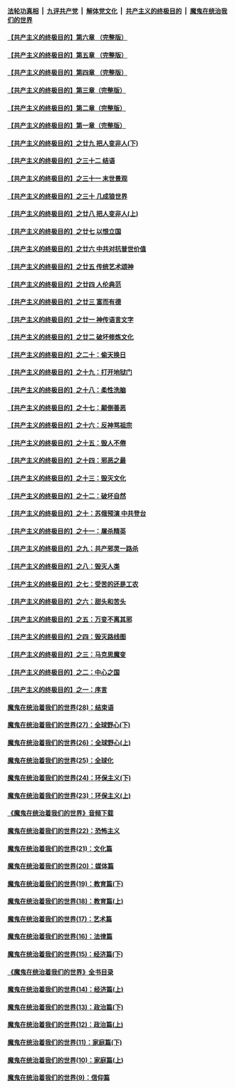 ####  [法轮功真相](../../../../basic/blob/master/README.md?t=05060631) &nbsp;|&nbsp; [九评共产党](../../../../9ping.md/blob/master/README.md?t=05060631) &nbsp;|&nbsp; [解体党文化](../../../../jtdwh.md/blob/master/README.md?t=05060631)  &nbsp;|&nbsp; [共产主义的终极目的](../../../../gczydzjmd.md/blob/master/README.md?t=05060631) &nbsp;|&nbsp; [魔鬼在统治我们的世界](../../../../mgztzwmdsj.md/blob/master/README.md?t=05060631) 

#### [【共产主义的终极目的】第六章 （完整版）](../pages/nsc422/n11428913.md?t=05060631) 

#### [【共产主义的终极目的】第五章 （完整版）](../pages/nsc422/n11428912.md?t=05060631) 

#### [【共产主义的终极目的】第四章 （完整版）](../pages/nsc422/n11428907.md?t=05060631) 

#### [【共产主义的终极目的】第三章（完整版）](../pages/nsc422/n11428848.md?t=05060631) 

#### [【共产主义的终极目的】第二章（完整版）](../pages/nsc422/n11428831.md?t=05060631) 

#### [【共产主义的终极目的】第一章（完整版）](../pages/nsc422/n11417651.md?t=05060631) 

#### [【共产主义的终极目的】之廿九 把人变非人(下)](../pages/nsc422/n11344140.md?t=05060631) 

#### [【共产主义的终极目的】之三十二 结语](../pages/nsc422/n11360535.md?t=05060631) 

#### [【共产主义的终极目的】之三十一 末世景观](../pages/nsc422/n11351129.md?t=05060631) 

#### [【共产主义的终极目的】之三十 几成狼世界](../pages/nsc422/n11348280.md?t=05060631) 

#### [【共产主义的终极目的】之廿八 把人变非人(上)](../pages/nsc422/n11340492.md?t=05060631) 

#### [【共产主义的终极目的】之廿七 以恨立国](../pages/nsc422/n11336944.md?t=05060631) 

#### [【共产主义的终极目的】之廿六 中共对抗普世价值](../pages/nsc422/n11324785.md?t=05060631) 

#### [【共产主义的终极目的】之廿五 传统艺术颂神](../pages/nsc422/n11296396.md?t=05060631) 

#### [【共产主义的终极目的】之廿四 人伦典范](../pages/nsc422/n11296397.md?t=05060631) 

#### [【共产主义的终极目的】之廿三 富而有德](../pages/nsc422/n11283598.md?t=05060631) 

#### [【共产主义的终极目的】之廿一 神传语言文字](../pages/nsc422/n11263265.md?t=05060631) 

#### [【共产主义的终极目的】之廿二 破坏修炼文化](../pages/nsc422/n11245728.md?t=05060631) 

#### [【共产主义的终极目的】之二十：偷天换日](../pages/nsc422/n11238846.md?t=05060631) 

#### [【共产主义的终极目的】之十九：打开地狱门](../pages/nsc422/n11206376.md?t=05060631) 

#### [【共产主义的终极目的】之十八：柔性洗脑](../pages/nsc422/n11199994.md?t=05060631) 

#### [【共产主义的终极目的】之十七：颠倒善恶](../pages/nsc422/n11179782.md?t=05060631) 

#### [【共产主义的终极目的】之十六：反神骂祖宗](../pages/nsc422/n11166798.md?t=05060631) 

#### [【共产主义的终极目的】之十五：毁人不倦](../pages/nsc422/n11166792.md?t=05060631) 

#### [【共产主义的终极目的】之十四：邪恶之最](../pages/nsc422/n11150249.md?t=05060631) 

#### [【共产主义的终极目的】之十三：毁灭文化](../pages/nsc422/n11135227.md?t=05060631) 

#### [【共产主义的终极目的】之十二：破坏自然](../pages/nsc422/n11135214.md?t=05060631) 

#### [【共产主义的终极目的】之十：苏俄预演 中共登台](../pages/nsc422/n11118424.md?t=05060631) 

#### [【共产主义的终极目的】之十一：屠杀精英](../pages/nsc422/n11118442.md?t=05060631) 

#### [【共产主义的终极目的】之九：共产邪灵一路杀](../pages/nsc422/n11114139.md?t=05060631) 

#### [【共产主义的终极目的】之八：毁灭人类](../pages/nsc422/n11108503.md?t=05060631) 

#### [【共产主义的终极目的】之七：受苦的还是工农](../pages/nsc422/n11101809.md?t=05060631) 

#### [【共产主义的终极目的】之六：甜头和苦头](../pages/nsc422/n11096971.md?t=05060631) 

#### [【共产主义的终极目的】之五：万变不离其邪](../pages/nsc422/n11091285.md?t=05060631) 

#### [【共产主义的终极目的】之四：毁灭路线图](../pages/nsc422/n11086284.md?t=05060631) 

#### [【共产主义的终极目的】之三：马克思魔变](../pages/nsc422/n11061941.md?t=05060631) 

#### [【共产主义的终极目的】之二：中心之国](../pages/nsc422/n11047728.md?t=05060631) 

#### [【共产主义的终极目的】之一：序言](../pages/nsc422/n11086077.md?t=05060631) 

#### [魔鬼在统治着我们的世界(28)：结束语](../pages/nsc422/n10936246.md?t=05060631) 

#### [魔鬼在统治着我们的世界(27)：全球野心(下)](../pages/nsc422/n10928319.md?t=05060631) 

#### [魔鬼在统治着我们的世界(26)：全球野心(上)](../pages/nsc422/n10900318.md?t=05060631) 

#### [魔鬼在统治着我们的世界(25)：全球化](../pages/nsc422/n10788205.md?t=05060631) 

#### [魔鬼在统治着我们的世界(24)：环保主义(下)](../pages/nsc422/n10695307.md?t=05060631) 

#### [魔鬼在统治着我们的世界(23)：环保主义(上)](../pages/nsc422/n10688613.md?t=05060631) 

#### [《魔鬼在统治着我们的世界》音频下载](../pages/nsc422/n10635553.md?t=05060631) 

#### [魔鬼在统治着我们的世界(22)：恐怖主义](../pages/nsc422/n10614727.md?t=05060631) 

#### [魔鬼在统治着我们的世界(21)：文化篇](../pages/nsc422/n10597706.md?t=05060631) 

#### [魔鬼在统治着我们的世界(20)：媒体篇](../pages/nsc422/n10586579.md?t=05060631) 

#### [魔鬼在统治着我们的世界(19)：教育篇(下)](../pages/nsc422/n10564808.md?t=05060631) 

#### [魔鬼在统治着我们的世界(18)：教育篇(上)](../pages/nsc422/n10526970.md?t=05060631) 

#### [魔鬼在统治着我们的世界(17)：艺术篇](../pages/nsc422/n10499093.md?t=05060631) 

#### [魔鬼在统治着我们的世界(16)：法律篇](../pages/nsc422/n10485969.md?t=05060631) 

#### [魔鬼在统治着我们的世界(15)：经济篇(下)](../pages/nsc422/n10469975.md?t=05060631) 

#### [《魔鬼在统治着我们的世界》全书目录](../pages/nsc422/n10464261.md?t=05060631) 

#### [魔鬼在统治着我们的世界(14)：经济篇(上)](../pages/nsc422/n10457370.md?t=05060631) 

#### [魔鬼在统治着我们的世界(13)：政治篇(下)](../pages/nsc422/n10448270.md?t=05060631) 

#### [魔鬼在统治着我们的世界(12)：政治篇(上)](../pages/nsc422/n10444576.md?t=05060631) 

#### [魔鬼在统治着我们的世界(11)：家庭篇(下)](../pages/nsc422/n10440961.md?t=05060631) 

#### [魔鬼在统治着我们的世界(10)：家庭篇(上)](../pages/nsc422/n10435448.md?t=05060631) 

#### [魔鬼在统治着我们的世界(9)：信仰篇](../pages/nsc422/n10432159.md?t=05060631) 

